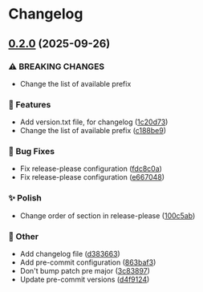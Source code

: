 # Changelog

## [0.2.0](https://github.com/narnaud/test/compare/v0.1.0...v0.2.0) (2025-09-26)

### ⚠ BREAKING CHANGES

* Change the list of available prefix

### 🚀 Features

* Add version.txt file, for changelog ([1c20d73](https://github.com/narnaud/test/commit/1c20d7373c5e7cbe7125d70f3f73ee7456ef94b8))
* Change the list of available prefix ([c188be9](https://github.com/narnaud/test/commit/c188be981ac982314671836e6a8b7b633c80ffe8))


### 🐞 Bug Fixes

* Fix release-please configuration ([fdc8c0a](https://github.com/narnaud/test/commit/fdc8c0a9e0bfdb973de08ff8fb9cfcd5c1ebc412))
* Fix release-please configuration ([e667048](https://github.com/narnaud/test/commit/e6670486e553f94deb3377ee8ed7c12d2c55d6dd))


### ✨ Polish

* Change order of section in release-please ([100c5ab](https://github.com/narnaud/test/commit/100c5abc8424614f593848ea3c03eada6f54e509))


### 🧰 Other

* Add changelog file ([d383663](https://github.com/narnaud/test/commit/d38366395fc1e121c017e1523edbd077896db36b))
* Add pre-commit configuration ([863baf3](https://github.com/narnaud/test/commit/863baf37aa0fa359d5f44bd30a50078c7ce87f3d))
* Don't bump patch pre major ([3c83897](https://github.com/narnaud/test/commit/3c83897c13ce492e57381bd23741f5e7bd5d7937))
* Update pre-commit versions ([d4f9124](https://github.com/narnaud/test/commit/d4f9124ac60ffa991f6bc5dfd326fb4058450ef3))
